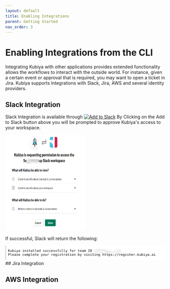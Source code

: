 ```yaml
---
layout: default
title: Enabling Integrations
parent: Getting Started
nav_order: 3
---
```

# Enabling Integrations from the CLI

Integrating Kubiya with other applications provides extended functionality allows the workflows to interact with the outside world.  For instance, given a certain event or approval that is required, you may want to open a ticket in Jira.  Kubiya supports Integrations with Slack, Jira, AWS and several identity providers.

## Slack Integration

Slack Integration is available through <a href="https://slack.com/oauth/v2/authorize?client_id=2154513364934.2307890902273&scope=app_mentions:read,channels:manage,chat:write,conversations.connect:write,files:write,groups:read,groups:write,im:history,im:write,mpim:history,mpim:write,pins:write,reactions:read,reactions:write,usergroups:read,users:read,users:read.email,team:read,users.profile:read,channels:read,im:read&user_scope="><img alt="Add to Slack" height="20" width="70" src="https://platform.slack-edge.com/img/add_to_slack.png" srcSet="https://platform.slack-edge.com/img/add_to_slack.png 1x, https://platform.slack-edge.com/img/add_to_slack@2x.png 2x" /></a>
By Clicking on the Add to Slack button above you will be prompted to approve Kubiya's access to your workspace.

<img src="images/add-to-slack.png" height="300" width="250">

If successful, Slack will return the following:

<img src="images/add-success.png">
## Jira Integration

## AWS Integration

